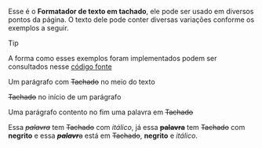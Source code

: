Esse é o **Formatador de texto em tachado**, ele pode ser usado em diversos pontos da página. O texto dele pode conter diversas variações conforme os exemplos a seguir.

>[!TIP]
>A forma como esses exemplos foram implementados podem ser consultados nesse [código fonte](https://github.com/eportella/markdown-to-html-builder/blob/main/del/README.md?plain=1)

Um parágrafo com ~~Tachado~~ no meio do texto

~~Tachado~~ no início de um parágrafo

Uma parágrafo contento no fim uma palavra em ~~Tachado~~

Essa ~~*palavra*~~ tem ~~Tachado~~ com *itálico*, já essa ~~**palavra**~~ tem ~~Tachado~~ com **negrito** e essa ~~***palavr***a~~ está em ~~Tachado~~, **negrito** e *itálico*.